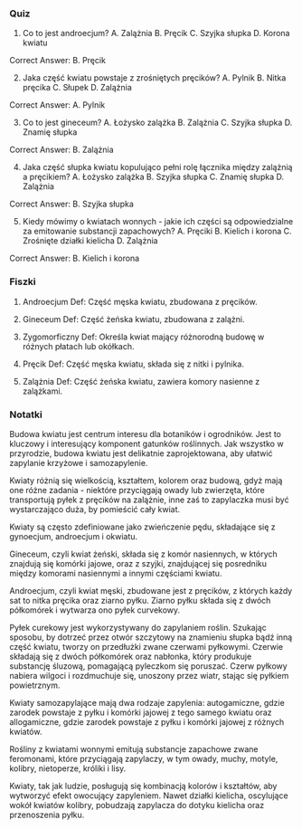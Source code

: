  ### Quiz

1. Co to jest androecjum?
A. Zalążnia
B. Pręcik
C. Szyjka słupka
D. Korona kwiatu

Correct Answer: B. Pręcik

2. Jaka część kwiatu powstaje z zrośniętych pręcików?
A. Pylnik
B. Nitka pręcika
C. Słupek
D. Zalążnia

Correct Answer: A. Pylnik

3. Co to jest gineceum?
A. Łożysko zalążka
B. Zalążnia
C. Szyjka słupka
D. Znamię słupka

Correct Answer: B. Zalążnia

4. Jaka część słupka kwiatu kopulująco pełni rolę łącznika między zalążnią a pręcikiem?
A. Łożysko zalążka
B. Szyjka słupka
C. Znamię słupka
D. Zalążnia

Correct Answer: B. Szyjka słupka

5. Kiedy mówimy o kwiatach wonnych - jakie ich części są odpowiedzialne za emitowanie substancji zapachowych?
A. Pręciki
B. Kielich i korona
C. Zrośnięte działki kielicha
D. Zalążnia

Correct Answer: B. Kielich i korona

### Fiszki

1. Androecjum
   Def: Część męska kwiatu, zbudowana z pręcików.

2. Gineceum
   Def: Część żeńska kwiatu, zbudowana z zalążni.

3. Zygomorficzny
   Def: Określa kwiat mający różnorodną budowę w różnych płatach lub okółkach.

4. Pręcik
   Def: Część męska kwiatu, składa się z nitki i pylnika.

5. Zalążnia
   Def: Część żeńska kwiatu, zawiera komory nasienne z zalążkami.

### Notatki

Budowa kwiatu jest centrum interesu dla botaników i ogrodników. Jest to kluczowy i interesujący komponent gatunków roślinnych. Jak wszystko w przyrodzie, budowa kwiatu jest delikatnie zaprojektowana, aby ułatwić zapylanie krzyżowe i samozapylenie.

Kwiaty różnią się wielkością, kształtem, kolorem oraz budową, gdyż mają one różne zadania - niektóre przyciągają owady lub zwierzęta, które transportują pyłek z pręcików na zalążnie, inne zaś to zapylaczka musi być wystarczająco duża, by pomieścić cały kwiat.

Kwiaty są często zdefiniowane jako zwieńczenie pędu, składające się z gynoecjum, androecjum i okwiatu.

Gineceum, czyli kwiat żeński, składa się z komór nasiennych, w których znajdują się komórki jajowe, oraz z szyjki, znajdującej się posredniku między komorami nasiennymi a innymi częściami kwiatu.

Androecjum, czyli kwiat męski, zbudowane jest z pręcików, z których każdy sat to nitka pręcika oraz ziarno pyłku. Ziarno pyłku składa się z dwóch półkomórek i wytwarza ono pyłek curvekowy.

Pyłek curekowy jest wykorzystywany do zapylaniem roślin. Szukając sposobu, by dotrzeć przez otwór szczytowy na znamieniu słupka bądź inną część kwiatu, tworzy on przedłużki zwane czerwami pyłkowymi. Czerwie składają się z dwóch półkomórek oraz nabłonka, który produkuje substancję śluzową, pomagającą pyleczkom się poruszać. Czerw pyłkowy nabiera wilgoci i rozdmuchuje się, unoszony przez wiatr, stając się pyłkiem powietrznym.

Kwiaty samozapylające mają dwa rodzaje zapylenia: autogamiczne, gdzie zarodek powstaje z pyłku i komórki jajowej z tego samego kwiatu oraz allogamiczne, gdzie zarodek powstaje z pyłku i komórki jajowej z różnych kwiatów.

Rośliny z kwiatami wonnymi emitują substancje zapachowe zwane feromonami, które przyciągają zapylaczy, w tym owady, muchy, motyle, kolibry, nietoperze, króliki i lisy.

Kwiaty, tak jak ludzie, posługują się kombinacją kolorów i kształtów, aby wytworzyć efekt owocujący zapyleniem. Nawet działki kielicha, oscylujące wokół kwiatów kolibry, pobudzają zapylacza do dotyku kielicha oraz przenoszenia pyłku.